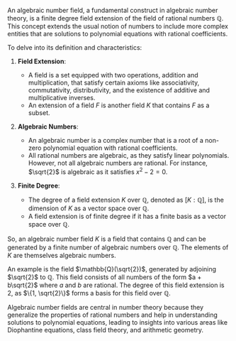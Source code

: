 An algebraic number field, a fundamental construct in algebraic number theory, is a finite degree field extension of the field of rational numbers $\mathbb{Q}$. This concept extends the usual notion of numbers to include more complex entities that are solutions to polynomial equations with rational coefficients.

To delve into its definition and characteristics:

1. **Field Extension**: 
   - A field is a set equipped with two operations, addition and multiplication, that satisfy certain axioms like associativity, commutativity, distributivity, and the existence of additive and multiplicative inverses.
   - An extension of a field $F$ is another field $K$ that contains $F$ as a subset. 

2. **Algebraic Numbers**:
   - An algebraic number is a complex number that is a root of a non-zero polynomial equation with rational coefficients.
   - All rational numbers are algebraic, as they satisfy linear polynomials. However, not all algebraic numbers are rational. For instance, $\sqrt{2}$ is algebraic as it satisfies $x^2 - 2 = 0$.

3. **Finite Degree**:
   - The degree of a field extension $K$ over $\mathbb{Q}$, denoted as $[K:\mathbb{Q}]$, is the dimension of $K$ as a vector space over $\mathbb{Q}$. 
   - A field extension is of finite degree if it has a finite basis as a vector space over $\mathbb{Q}$.

So, an algebraic number field $K$ is a field that contains $\mathbb{Q}$ and can be generated by a finite number of algebraic numbers over $\mathbb{Q}$. The elements of $K$ are themselves algebraic numbers.

An example is the field $\mathbb{Q}(\sqrt{2})$, generated by adjoining $\sqrt{2}$ to $\mathbb{Q}$. This field consists of all numbers of the form $a + b\sqrt{2}$ where $a$ and $b$ are rational. The degree of this field extension is $2$, as $\{1, \sqrt{2}\}$ forms a basis for this field over $\mathbb{Q}$.

Algebraic number fields are central in number theory because they generalize the properties of rational numbers and help in understanding solutions to polynomial equations, leading to insights into various areas like Diophantine equations, class field theory, and arithmetic geometry.